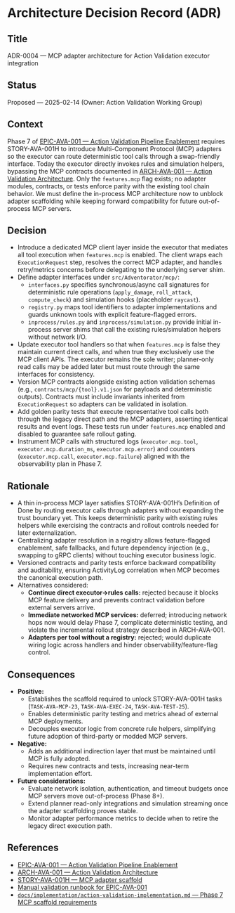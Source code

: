 # Architecture Decision Record (ADR)

## Title
ADR-0004 — MCP adapter architecture for Action Validation executor integration

## Status
Proposed — 2025-02-14 (Owner: Action Validation Working Group)

## Context
Phase 7 of [EPIC-AVA-001 — Action Validation Pipeline Enablement](../implementation/epics/action-validation-architecture.md) requires STORY-AVA-001H to introduce Multi-Component Protocol (MCP) adapters so the executor can route deterministic tool calls through a swap-friendly interface. Today the executor directly invokes rules and simulation helpers, bypassing the MCP contracts documented in [ARCH-AVA-001 — Action Validation Architecture](../architecture/action-validation-architecture.md). Only the `features.mcp` flag exists; no adapter modules, contracts, or tests enforce parity with the existing tool chain behavior. We must define the in-process MCP architecture now to unblock adapter scaffolding while keeping forward compatibility for future out-of-process MCP servers.

## Decision
- Introduce a dedicated MCP client layer inside the executor that mediates all tool execution when `features.mcp` is enabled. The client wraps each `ExecutionRequest` step, resolves the correct MCP adapter, and handles retry/metrics concerns before delegating to the underlying server shim.
- Define adapter interfaces under `src/Adventorator/mcp/`:
  - `interfaces.py` specifies synchronous/async call signatures for deterministic rule operations (`apply_damage`, `roll_attack`, `compute_check`) and simulation hooks (placeholder `raycast`).
  - `registry.py` maps tool identifiers to adapter implementations and guards unknown tools with explicit feature-flagged errors.
  - `inprocess/rules.py` and `inprocess/simulation.py` provide initial in-process server shims that call the existing rules/simulation helpers without network I/O.
- Update executor tool handlers so that when `features.mcp` is false they maintain current direct calls, and when true they exclusively use the MCP client APIs. The executor remains the sole writer; planner-only read calls may be added later but must route through the same interfaces for consistency.
- Version MCP contracts alongside existing action validation schemas (e.g., `contracts/mcp/{tool}.v1.json` for payloads and deterministic outputs). Contracts must include invariants inherited from `ExecutionRequest` so adapters can be validated in isolation.
- Add golden parity tests that execute representative tool calls both through the legacy direct path and the MCP adapters, asserting identical results and event logs. These tests run under `features.mcp` enabled and disabled to guarantee safe rollout gating.
- Instrument MCP calls with structured logs (`executor.mcp.tool`, `executor.mcp.duration_ms`, `executor.mcp.error`) and counters (`executor.mcp.call`, `executor.mcp.failure`) aligned with the observability plan in Phase 7.

## Rationale
- A thin in-process MCP layer satisfies STORY-AVA-001H’s Definition of Done by routing executor calls through adapters without expanding the trust boundary yet. This keeps deterministic parity with existing rules helpers while exercising the contracts and rollout controls needed for later externalization.
- Centralizing adapter resolution in a registry allows feature-flagged enablement, safe fallbacks, and future dependency injection (e.g., swapping to gRPC clients) without touching executor business logic.
- Versioned contracts and parity tests enforce backward compatibility and auditability, ensuring ActivityLog correlation when MCP becomes the canonical execution path.
- Alternatives considered:
  - **Continue direct executor→rules calls:** rejected because it blocks MCP feature delivery and prevents contract validation before external servers arrive.
  - **Immediate networked MCP services:** deferred; introducing network hops now would delay Phase 7, complicate deterministic testing, and violate the incremental rollout strategy described in ARCH-AVA-001.
  - **Adapters per tool without a registry:** rejected; would duplicate wiring logic across handlers and hinder observability/feature-flag control.

## Consequences
- **Positive:**
  - Establishes the scaffold required to unlock STORY-AVA-001H tasks (`TASK-AVA-MCP-23`, `TASK-AVA-EXEC-24`, `TASK-AVA-TEST-25`).
  - Enables deterministic parity testing and metrics ahead of external MCP deployments.
  - Decouples executor logic from concrete rule helpers, simplifying future adoption of third-party or modded MCP servers.
- **Negative:**
  - Adds an additional indirection layer that must be maintained until MCP is fully adopted.
  - Requires new contracts and tests, increasing near-term implementation effort.
- **Future considerations:**
  - Evaluate network isolation, authentication, and timeout budgets once MCP servers move out-of-process (Phase 8+).
  - Extend planner read-only integrations and simulation streaming once the adapter scaffolding proves stable.
  - Monitor adapter performance metrics to decide when to retire the legacy direct execution path.

## References
- [EPIC-AVA-001 — Action Validation Pipeline Enablement](../implementation/epics/action-validation-architecture.md)
- [ARCH-AVA-001 — Action Validation Architecture](../architecture/action-validation-architecture.md)
- [STORY-AVA-001H — MCP adapter scaffold](../implementation/epics/action-validation-architecture.md#story-ava-001h--mcp-adapter-scaffold)
- [Manual validation runbook for EPIC-AVA-001](../smoke/manual-validation-EPIC-AVA-001.md)
- [`docs/implementation/action-validation-implementation.md` — Phase 7 MCP scaffold requirements](../implementation/action-validation-implementation.md#phase-7--mcp-scaffold-local-in-process-servers)
